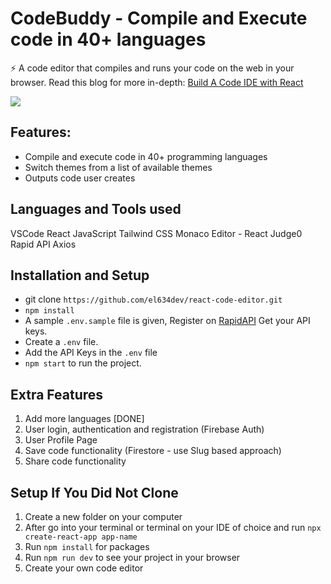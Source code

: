 # CodeBuddy - Compile and Execute code in 40+ languages

⚡️ A code editor that compiles and runs your code on the web in your browser.
Read this blog for more in-depth: <a href="https://www.freecodecamp.org/news/how-to-build-react-based-code-editor/" target="__blank">Build A Code IDE with React</a>

<img src="https://github.com/manuarora700/react-code-editor/blob/main/demo.png" />

## Features: 
- Compile and execute code in 40+ programming languages
- Switch themes from a list of available themes
- Outputs code user creates

## Languages and Tools used
VSCode
React
JavaScript
Tailwind CSS
Monaco Editor - React
Judge0
Rapid API
Axios
## Installation and Setup

- git clone `https://github.com/el634dev/react-code-editor.git`
- `npm install`
- A sample `.env.sample` file is given, Register on <a href="https://rapidapi.com/judge0-official/api/judge0-ce/pricing" target="__blank">RapidAPI</a> Get your API keys.
- Create a `.env` file.
- Add the API Keys in the `.env` file
- `npm start` to run the project.

## Extra Features

1. Add more languages [DONE]
2. User login, authentication and registration (Firebase Auth)
3. User Profile Page
4. Save code functionality (Firestore - use Slug based approach)
5. Share code functionality

## Setup If You Did Not Clone
1. Create a new folder on your computer
2. After go into your terminal or terminal on your IDE of choice and run `npx create-react-app app-name`
3. Run `npm install` for packages
4. Run `npm run dev` to see your project in your browser
5. Create your own code editor
